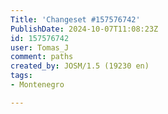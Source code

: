 ```yaml
---
Title: 'Changeset #157576742'
PublishDate: 2024-10-07T11:08:23Z
id: 157576742
user: Tomas_J
comment: paths
created_by: JOSM/1.5 (19230 en)
tags:
- Montenegro

---
```

